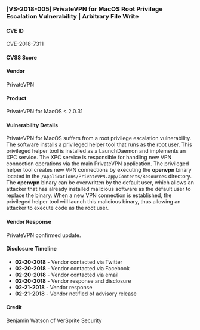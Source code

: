 ### [VS-2018-005] PrivateVPN for MacOS Root Privilege Escalation Vulnerability | Arbitrary File Write

#### CVE ID
CVE-2018-7311

#### CVSS Score

#### Vendor
PrivateVPN 

#### Product
PrivateVPN for MacOS < 2.0.31

#### Vulnerability Details
PrivateVPN for MacOS suffers from a root privilege escalation vulnerability.  The software installs a privileged helper tool that runs as the root user.  This privileged helper tool is installed as a LaunchDaemon and implements an XPC service. The XPC service is responsible for handling new VPN connection operations via the main PrivateVPN application. The privileged helper tool creates new VPN connections by executing the **openvpn** binary located in the `/Applications/PrivateVPN.app/Contents/Resources` directory.  The **openvpn** binary can be overwritten by the default user, which allows an attacker that has already installed malicious software as the default user to replace the binary.  When a new VPN connection is established, the privileged helper tool will launch this malicious binary, thus allowing an attacker to execute code as the root user.

#### Vendor Response
PrivateVPN confirmed update. 
 
#### Disclosure Timeline

* **02-20-2018** - Vendor contacted via Twitter
* **02-20-2018** - Vendor contacted via Facebook
* **02-20-2018** - Vendor contacted via email 
* **02-20-2018** - Vendor response and disclosure
* **02-21-2018** - Vendor response  
* **02-21-2018** - Vendor notified of advisory release

#### Credit
Benjamin Watson of VerSprite Security

